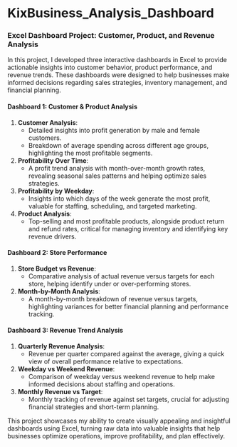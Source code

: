 # KixBusiness_Analysis_Dashboard
### Excel Dashboard Project: Customer, Product, and Revenue Analysis

In this project, I developed three interactive dashboards in Excel to provide actionable insights into customer behavior, product performance, and revenue trends. These dashboards were designed to help businesses make informed decisions regarding sales strategies, inventory management, and financial planning.

#### **Dashboard 1: Customer & Product Analysis**
1. **Customer Analysis**: 
   - Detailed insights into profit generation by male and female customers.
   - Breakdown of average spending across different age groups, highlighting the most profitable segments.
2. **Profitability Over Time**: 
   - A profit trend analysis with month-over-month growth rates, revealing seasonal sales patterns and helping optimize sales strategies.
3. **Profitability by Weekday**: 
   - Insights into which days of the week generate the most profit, valuable for staffing, scheduling, and targeted marketing.
4. **Product Analysis**: 
   - Top-selling and most profitable products, alongside product return and refund rates, critical for managing inventory and identifying key revenue drivers.

#### **Dashboard 2: Store Performance**
1. **Store Budget vs Revenue**: 
   - Comparative analysis of actual revenue versus targets for each store, helping identify under or over-performing stores.
2. **Month-by-Month Analysis**: 
   - A month-by-month breakdown of revenue versus targets, highlighting variances for better financial planning and performance tracking.

#### **Dashboard 3: Revenue Trend Analysis**
1. **Quarterly Revenue Analysis**: 
   - Revenue per quarter compared against the average, giving a quick view of overall performance relative to expectations.
2. **Weekday vs Weekend Revenue**: 
   - Comparison of weekday versus weekend revenue to help make informed decisions about staffing and operations.
3. **Monthly Revenue vs Target**: 
   - Monthly tracking of revenue against set targets, crucial for adjusting financial strategies and short-term planning.

This project showcases my ability to create visually appealing and insightful dashboards using Excel, turning raw data into valuable insights that help businesses optimize operations, improve profitability, and plan effectively.
